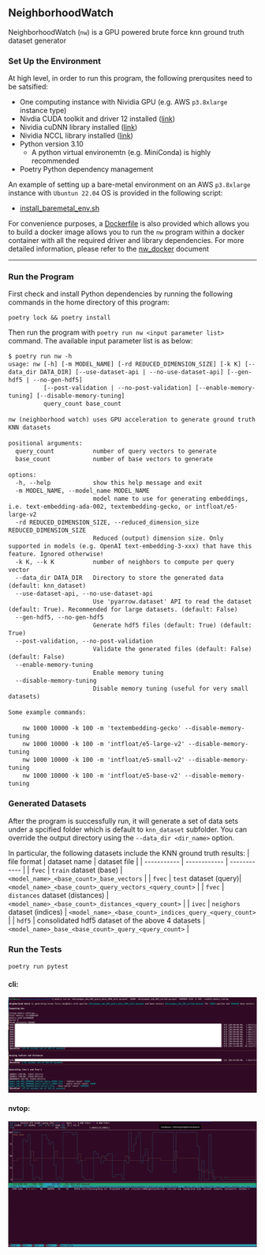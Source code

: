 ## NeighborhoodWatch

NeighborhoodWatch (`nw`) is a GPU powered brute force knn ground truth dataset generator

### Set Up the Environment

At high level, in order to run this program, the following prerqusites need to be satsified:
* One computing instance with Nividia GPU (e.g. AWS `p3.8xlarge` instance type)
* Nivdia CUDA toolkit and driver 12 installed ([link](https://docs.nvidia.com/cuda/cuda-installation-guide-linux/index.html))
* Nividia cuDNN library installed ([link](https://docs.nvidia.com/deeplearning/cudnn/install-guide/index.html))
* Nividia NCCL library installed ([link](https://docs.nvidia.com/deeplearning/nccl/install-guide/index.html))
* Python version 3.10
   * A python virtual environemtn (e.g. MiniConda) is highly recommended
* Poetry Python dependency management

An example of setting up a bare-metal environment on an AWS `p3.8xlarge` instance with `Ubuntun 22.04` OS is provided in the following script:
* [install_baremetal_env.sh](bash/install_baremetal_env.sh)

For convenience purposes, a [Dockerfile](./Dockerfile) is also provided which allows you to build a docker image allows you to run the `nw` program within a docker container with all the required driver and library dependencies. For more detailed information, please refer to the [nw_docker](./nw_docker.md) document

---

### Run the Program

First check and install Python dependencies by running the following commands in the home directory of this program:

```
poetry lock && poetry install
```

Then run the program with `poetry run nw <input parameter list>` command. The available input parameter list is as below:
```
$ poetry run nw -h
usage: nw [-h] [-m MODEL_NAME] [-rd REDUCED_DIMENSION_SIZE] [-k K] [--data_dir DATA_DIR] [--use-dataset-api | --no-use-dataset-api] [--gen-hdf5 | --no-gen-hdf5]
          [--post-validation | --no-post-validation] [--enable-memory-tuning] [--disable-memory-tuning]
          query_count base_count

nw (neighborhood watch) uses GPU acceleration to generate ground truth KNN datasets

positional arguments:
  query_count           number of query vectors to generate
  base_count            number of base vectors to generate

options:
  -h, --help            show this help message and exit
  -m MODEL_NAME, --model_name MODEL_NAME
                        model name to use for generating embeddings, i.e. text-embedding-ada-002, textembedding-gecko, or intfloat/e5-large-v2
  -rd REDUCED_DIMENSION_SIZE, --reduced_dimension_size REDUCED_DIMENSION_SIZE
                        Reduced (output) dimension size. Only supported in models (e.g. OpenAI text-embedding-3-xxx) that have this feature. Ignored otherwise!
  -k K, --k K           number of neighbors to compute per query vector
  --data_dir DATA_DIR   Directory to store the generated data (default: knn_dataset)
  --use-dataset-api, --no-use-dataset-api
                        Use 'pyarrow.dataset' API to read the dataset (default: True). Recommended for large datasets. (default: False)
  --gen-hdf5, --no-gen-hdf5
                        Generate hdf5 files (default: True) (default: True)
  --post-validation, --no-post-validation
                        Validate the generated files (default: False) (default: False)
  --enable-memory-tuning
                        Enable memory tuning
  --disable-memory-tuning
                        Disable memory tuning (useful for very small datasets)

Some example commands:

    nw 1000 10000 -k 100 -m 'textembedding-gecko' --disable-memory-tuning
    nw 1000 10000 -k 100 -m 'intfloat/e5-large-v2' --disable-memory-tuning
    nw 1000 10000 -k 100 -m 'intfloat/e5-small-v2' --disable-memory-tuning
    nw 1000 10000 -k 100 -m 'intfloat/e5-base-v2' --disable-memory-tuning
```

### Generated Datasets

After the program is successfully run, it will generate a set of data sets under a spcified folder which is default to `knn_dataset` subfolder. 
You can override the output directory using the `--data_dir <dir_name>` option.

In particular, the following datasets include the KNN ground truth results:
| file format | dataset name | dataset file | 
| ----------- | ------------ | ------------ | 
| `fvec` | `train` dataset (base) | `<model_name>_<base_count>_base_vectors` |
| `fvec` | `test` dataset (query)| `<model_name>_<base_count>_query_vectors_<query_count>` |
| `fvec` | `distances` dataset (distances) | `<model_name>_<base_count>_distances_<query_count>` |
| `ivec` | `neighors` dataset (indices) | `<model_name>_<base_count>_indices_query_<query_count>` |
| `hdf5` | consolidated hdf5 dataset of the above 4 datasets | `<model_name>_base_<base_count>_query_<query_count>` |


### Run the Tests

```
poetry run pytest
```

#### cli:

![cli](docs/cli.png)

#### nvtop:

![nvtop](docs/nvtop.png)
